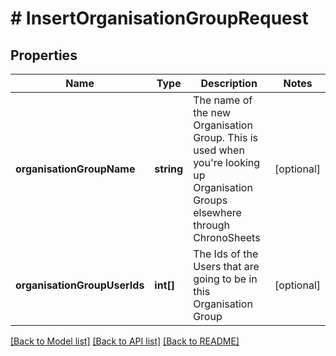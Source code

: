 # # InsertOrganisationGroupRequest

## Properties

Name | Type | Description | Notes
------------ | ------------- | ------------- | -------------
**organisationGroupName** | **string** | The name of the new Organisation Group.  This is used when you&#39;re looking up Organisation Groups elsewhere through ChronoSheets | [optional] 
**organisationGroupUserIds** | **int[]** | The Ids of the Users that are going to be in this Organisation Group | [optional] 

[[Back to Model list]](../../README.md#documentation-for-models) [[Back to API list]](../../README.md#documentation-for-api-endpoints) [[Back to README]](../../README.md)


